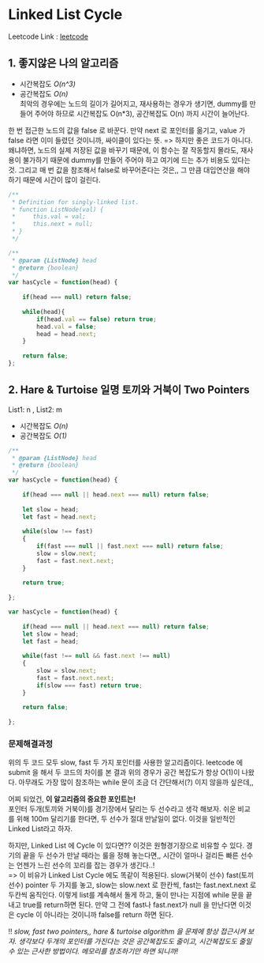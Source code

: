 # **Linked List Cycle**

Leetcode Link : [leetcode](https://leetcode.com/problems/linked-list-cycle/)

## **1. 좋지않은 나의 알고리즘**<br/>
- 시간복잡도 *O(n^3)* <br/>
- 공간복잡도 *O(n)* <br/>
최악의 경우에는 노드의 길이가 길어지고, 재사용하는 경우가 생기면, dummy를 만들어 주어야 하므로 시간복잡도 O(n*3), 공간복잡도  O(n) 까지 시간이 늘어난다.

한 번 접근한 노드의 값을 false 로 바꾼다.
만약 next 로 포인터를 옮기고,
value 가 false 라면 이미 들렸던 것이니까, 싸이클이 있다는 뜻.
=> 하지만 좋은 코드가 아니다. 왜냐하면, 노드의 실제 저장된 값을 바꾸기 때문에, 이 함수는 잘 작동할지 몰라도, 재사용이 불가하기 때문에 dummy를 만들어 주어야 하고 여기에 드는 추가 비용도 있다는 것. 그리고 매 번 값을 참조해서 false로 바꾸어준다는 것은,, 그 만큼 대입연산을 해야 하기 때문에 시간이 많이 걸린다.
```javascript
/**
 * Definition for singly-linked list.
 * function ListNode(val) {
 *     this.val = val;
 *     this.next = null;
 * }
 */

/**
 * @param {ListNode} head
 * @return {boolean}
 */
var hasCycle = function(head) {
    
    if(head === null) return false;  
    
    while(head){
        if(head.val == false) return true;
        head.val = false;
        head = head.next;
    }
    
    return false;
};
```


## **2. Hare & Turtoise 일명 토끼와 거북이 Two Pointers**

List1: n , List2: m 
* 시간복잡도 *O(n)*
* 공간복잡도 *O(1)* 

```javascript
/**
 * @param {ListNode} head
 * @return {boolean}
 */
var hasCycle = function(head) {
    
    if(head === null || head.next === null) return false;
    
    let slow = head;
    let fast = head.next;
    
    while(slow !== fast)
    {   
        if(fast === null || fast.next === null) return false;
        slow = slow.next;
        fast = fast.next.next;
    }
    
    return true;
    
};
```
```javascript
var hasCycle = function(head) {
    
    if(head === null || head.next === null) return false;
    let slow = head;
    let fast = head;
    
    while(fast !== null && fast.next !== null)
    {   
        slow = slow.next;
        fast = fast.next.next;
        if(slow === fast) return true;
    }
    
    return false;
    
};
```

### **문제해결과정**

위의 두 코드 모두 slow, fast 두 가지 포인터를 사용한 알고리즘이다.  leetcode 에 submit 을 해서 두 코드의 차이를 본 결과 위의 경우가 공간 복잡도가 항상 O(1)이 나왔다. 아무래도 가장 많이 참조하는 while 문이 조금 더 간단해서(?) 이지 않을까 싶은데,, 

어찌 되었건, **이 알고리즘의 중요한 포인트는!** <br/>
포인터 두개(토끼와 거북이)를 경기장에서 달리는 두 선수라고 생각 해보자. 쉬운 비교를 위해 100m 달리기를 한다면, 두 선수가 절대 만날일이 없다. 이것을 일반적인 Linked List라고 하자. 
 
하지만, Linked List 에 Cycle 이 있다면?? 이것은 원형경기장으로 비유할 수 있다. 경기의 끝을 두 선수가 만날 때라는 룰을 정해 놓는다면,, 시간이 얼마나 걸리든 빠른 선수는 언젠가 느린 선수의 꼬리를 잡는 경우가 생긴다..! <br/> 
=> 이 비유가 Linked List Cycle 에도 똑같이 적용된다. slow(거북이 선수) fast(토끼 선수) pointer 두 가지를 놓고, slow는 slow.next 로 한칸씩, fast는 fast.next.next 로 두칸씩 움직인다. 이렇게 list를 계속해서 돌게 하고, 둘이 만나는 지점에 while 문을 끝내고 true를 return하면 된다. 만약 그 전에 fast나 fast.next가 null 을 만난다면 이것은 cycle 이 아니라는 것이니까 false를 return 하면 된다.

!! *slow, fast two pointers,, hare & turtoise algorithm 을 문제에 항상 접근시켜 보자. 생각보다 두개의 포인터를 가진다는 것은 공간복잡도도 줄이고, 시간복잡도도 줄일 수 있는 근사한 방법이다. 메모리를 참조하기만 하면 되니까!*



